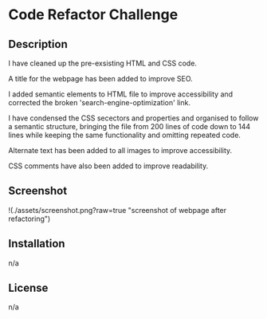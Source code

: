 # Code Refactor Challenge

## Description

I have cleaned up the pre-exsisting HTML and CSS code.

A title for the webpage has been added to improve SEO.

I added semantic elements to HTML file to improve accessibility and corrected the broken 'search-engine-optimization' link.

I have condensed the CSS secectors and properties and organised to follow a semantic structure, bringing the file from 200 lines of code down to 144 lines while keeping the same functionality and omitting repeated code.

Alternate text has been added to all images to improve accessibility.

CSS comments have also been added to improve readability.

## Screenshot

!(./assets/screenshot.png?raw=true "screenshot of webpage after refactoring")

## Installation

n/a

## License

n/a
